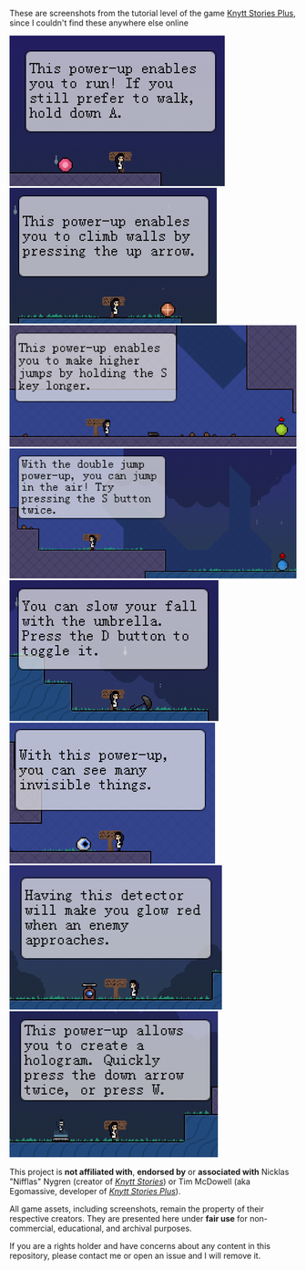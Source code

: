 These are screenshots from the tutorial level of the game [Knytt Stories Plus](http://egomassive.com/ks/), since I couldn't find these anywhere else online

![](./Untitled.png)
![](./Untitled%201.png)
![](./Untitled%202.png)
![](./Untitled%203.png)
![](./Untitled%204.png)
![](./Untitled%205.png)
![](./Untitled%206.png)
![](./Untitled%207.png)



This project is **not affiliated with**, **endorsed by** or **associated with** Nicklas "Nifflas" Nygren (creator of *[Knytt Stories](http://egomassive.com/ks/)*) or Tim McDowell (aka Egomassive, developer of *[Knytt Stories Plus](http://egomassive.com/ks/)*).

All game assets, including screenshots, remain the property of their respective creators. They are presented here under **fair use** for non-commercial, educational, and archival purposes.

If you are a rights holder and have concerns about any content in this repository, please contact me or open an issue and I will remove it.
